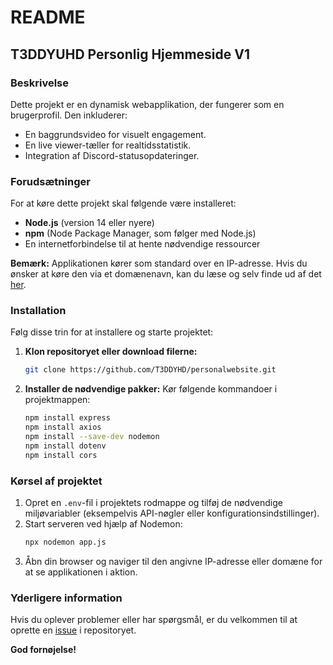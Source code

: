 # README

## T3DDYUHD Personlig Hjemmeside V1  

### Beskrivelse
Dette projekt er en dynamisk webapplikation, der fungerer som en brugerprofil. Den inkluderer:
- En baggrundsvideo for visuelt engagement.
- En live viewer-tæller for realtidsstatistik.
- Integration af Discord-statusopdateringer.

### Forudsætninger
For at køre dette projekt skal følgende være installeret:

- **Node.js** (version 14 eller nyere)
- **npm** (Node Package Manager, som følger med Node.js)
- En internetforbindelse til at hente nødvendige ressourcer

**Bemærk:** Applikationen kører som standard over en IP-adresse. Hvis du ønsker at køre den via et domænenavn, kan du læse og selv finde ud af det [her](https://dextrop.medium.com/deploy-your-node-js-application-on-a-domain-c68900b7535f).

### Installation

Følg disse trin for at installere og starte projektet:

1. **Klon repositoryet eller download filerne:**
   ```bash
   git clone https://github.com/T3DDYHD/personalwebsite.git
   ```

2. **Installer de nødvendige pakker:**
   Kør følgende kommandoer i projektmappen:
   ```bash
   npm install express
   npm install axios
   npm install --save-dev nodemon
   npm install dotenv
   npm install cors
   ```

### Kørsel af projektet

1. Opret en `.env`-fil i projektets rodmappe og tilføj de nødvendige miljøvariabler (eksempelvis API-nøgler eller konfigurationsindstillinger).
2. Start serveren ved hjælp af Nodemon:
   ```bash
   npx nodemon app.js
   ```
3. Åbn din browser og naviger til den angivne IP-adresse eller domæne for at se applikationen i aktion.

### Yderligere information
Hvis du oplever problemer eller har spørgsmål, er du velkommen til at oprette en [issue](https://github.com/T3DDYHD/personalwebsite/issues) i repositoryet.

**God fornøjelse!**
